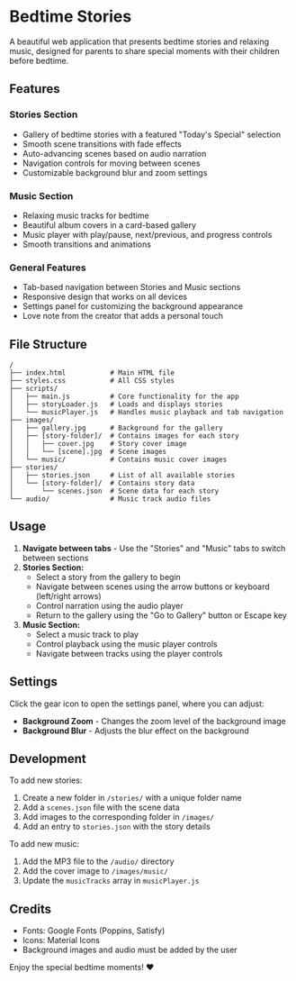 # Bedtime Stories

A beautiful web application that presents bedtime stories and relaxing music, designed for parents to share special moments with their children before bedtime.

## Features

### Stories Section
- Gallery of bedtime stories with a featured "Today's Special" selection
- Smooth scene transitions with fade effects
- Auto-advancing scenes based on audio narration
- Navigation controls for moving between scenes
- Customizable background blur and zoom settings

### Music Section
- Relaxing music tracks for bedtime
- Beautiful album covers in a card-based gallery
- Music player with play/pause, next/previous, and progress controls
- Smooth transitions and animations

### General Features
- Tab-based navigation between Stories and Music sections
- Responsive design that works on all devices
- Settings panel for customizing the background appearance
- Love note from the creator that adds a personal touch

## File Structure

```
/
├── index.html           # Main HTML file
├── styles.css           # All CSS styles
├── scripts/
│   ├── main.js          # Core functionality for the app
│   ├── storyLoader.js   # Loads and displays stories
│   └── musicPlayer.js   # Handles music playback and tab navigation
├── images/
│   ├── gallery.jpg      # Background for the gallery
│   ├── [story-folder]/  # Contains images for each story
│   │   ├── cover.jpg    # Story cover image
│   │   └── [scene].jpg  # Scene images
│   └── music/           # Contains music cover images
├── stories/
│   ├── stories.json     # List of all available stories
│   └── [story-folder]/  # Contains story data
│       └── scenes.json  # Scene data for each story
└── audio/               # Music track audio files
```

## Usage

1. **Navigate between tabs** - Use the "Stories" and "Music" tabs to switch between sections
2. **Stories Section:**
   - Select a story from the gallery to begin
   - Navigate between scenes using the arrow buttons or keyboard (left/right arrows)
   - Control narration using the audio player
   - Return to the gallery using the "Go to Gallery" button or Escape key
3. **Music Section:**
   - Select a music track to play
   - Control playback using the music player controls
   - Navigate between tracks using the player controls

## Settings

Click the gear icon to open the settings panel, where you can adjust:
- **Background Zoom** - Changes the zoom level of the background image
- **Background Blur** - Adjusts the blur effect on the background

## Development

To add new stories:
1. Create a new folder in `/stories/` with a unique folder name
2. Add a `scenes.json` file with the scene data
3. Add images to the corresponding folder in `/images/`
4. Add an entry to `stories.json` with the story details

To add new music:
1. Add the MP3 file to the `/audio/` directory
2. Add the cover image to `/images/music/`
3. Update the `musicTracks` array in `musicPlayer.js`

## Credits

- Fonts: Google Fonts (Poppins, Satisfy)
- Icons: Material Icons
- Background images and audio must be added by the user

Enjoy the special bedtime moments! ♥ 